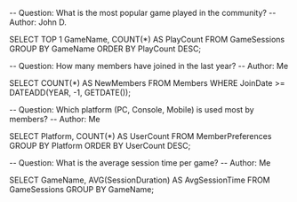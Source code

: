-- Question: What is the most popular game played in the community?
-- Author: John D.

SELECT TOP 1 GameName, COUNT(*) AS PlayCount
FROM GameSessions
GROUP BY GameName
ORDER BY PlayCount DESC;


-- Question: How many members have joined in the last year?
-- Author: Me

SELECT COUNT(*) AS NewMembers
FROM Members
WHERE JoinDate >= DATEADD(YEAR, -1, GETDATE());


-- Question: Which platform (PC, Console, Mobile) is used most by members?
-- Author: Me

SELECT Platform, COUNT(*) AS UserCount
FROM MemberPreferences
GROUP BY Platform
ORDER BY UserCount DESC;


-- Question: What is the average session time per game?
-- Author: Me

SELECT GameName, AVG(SessionDuration) AS AvgSessionTime
FROM GameSessions
GROUP BY GameName;

